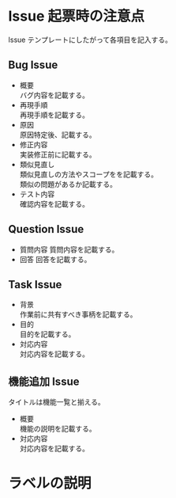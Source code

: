 # Issue 起票時の注意点
Issue テンプレートにしたがって各項目を記入する。
## Bug Issue
* 概要  
バグ内容を記載する。
* 再現手順  
再現手順を記載する。
* 原因  
原因特定後、記載する。
* 修正内容  
実装修正前に記載する。
* 類似見直し  
類似見直しの方法やスコープをを記載する。  
類似の問題があるか記載する。
* テスト内容  
確認内容を記載する。

## Question Issue
* 質問内容
質問内容を記載する。
* 回答
回答を記載する。

## Task Issue
* 背景  
作業前に共有すべき事柄を記載する。
* 目的  
目的を記載する。
* 対応内容  
対応内容を記載する。

## 機能追加 Issue
タイトルは機能一覧と揃える。
* 概要  
機能の説明を記載する。
* 対応内容  
対応内容を記載する。

# ラベルの説明


